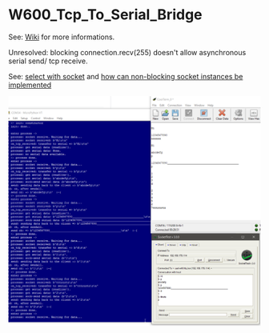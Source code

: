 # W600_Tcp_To_Serial_Bridge
See: [Wiki](https://github.com/juergs/W600_Tcp_To_Serial_Bridge/wiki) for more informations.


Unresolved: blocking connection.recv(255) doesn't allow asynchronous serial send/ tcp receive.

See: [select with socket](https://steelkiwi.com/blog/working-tcp-sockets/) and [how can non-blocking socket instances be implemented](https://forum.micropython.org/viewtopic.php?t=4211)

<img src="https://github.com/juergs/W600_Tcp_To_Serial_Bridge/blob/master/W600_Tcp_To_Serial_Bridge.png" width="800"/>
